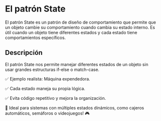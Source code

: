 # El patrón State

El patrón State es un patrón de diseño de comportamiento que permite que un objeto cambie su comportamiento cuando cambia su estado interno. Es útil cuando un objeto tiene diferentes estados y cada estado tiene comportamientos específicos.

## Descripción

El patrón State nos permite manejar diferentes estados de un objeto sin usar grandes estructuras if-else o match-case.

✅ Ejemplo realista: Máquina expendedora.

✅ Cada estado maneja su propia lógica.

✅ Evita código repetitivo y mejora la organización.


🚀 Ideal para sistemas con múltiples estados dinámicos, como cajeros automáticos, semáforos o videojuegos! 🎮

